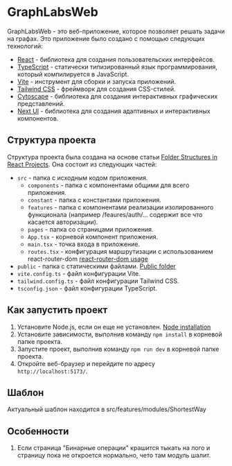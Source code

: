 # GraphLabsWeb

GraphLabsWeb - это веб-приложение, которое позволяет решать задачи на графах. Это приложение было создано с помощью следующих технологий:

- [React](https://ru.reactjs.org/) - библиотека для создания пользовательских интерфейсов.
- [TypeScript](https://www.typescriptlang.org/) - статически типизированный язык программирования, который компилируется в JavaScript.
- [Vite](https://vitejs.dev/) - инструмент для сборки и запуска приложений.
- [Tailwind CSS](https://tailwindcss.com/) - фреймворк для создания CSS-стилей.
- [Cytoscape](https://js.cytoscape.org/) - библиотека для создания интерактивных графических представлений.
- [Next UI](https://nextui.org/) - библиотека для создания адаптивных и интерактивных компонентов.

## Структура проекта

Структура проекта была создана на основе статьи [Folder Structures in React Projects](https://dev.to/itswillt/folder-structures-in-react-projects-3dp8). Она состоит из следующих частей:

- `src` - папка с исходным кодом приложения.
  - `components` - папка с компонентами общими для всего приложения.
  - `constant` - папка с константами приложения.
  - `features` - папка с компонентами реализации изолированного функционала (например /feaures/auth/... содержит все что касается авторизации).
  - `pages` - папка со страницами приложения.
  - `App.tsx` - корневой компонент приложения.
  - `main.tsx` - точка входа в приложение.
  - `routes.tsx` - конфигурация маршрутизации с использованием react-router-dom [react-router-dom usage](https://medium.com/@ahsan-ali-mansoor/define-react-routes-with-better-approach-typescript-d07de782b517)
- `public` - папка с статическими файлами. [Public folder](https://create-react-app.dev/docs/using-the-public-folder/#when-to-use-the-public-folder)
- `vite.config.ts` - файл конфигурации Vite.
- `tailwind.config.ts` - файл конфигурации Tailwind CSS.
- `tsconfig.json` - файл конфигурации TypeScript.

## Как запустить проект

1. Установите Node.js, если он еще не установлен. [Node installation](https://nodejs.org/en/download/package-manager)
2. Установите зависимости, выполнив команду `npm install` в корневой папке проекта.
3. Запустите проект, выполнив команду `npm run dev` в корневой папке проекта.
4. Откройте веб-браузер и перейдите по адресу `http://localhost:5173/`.

## Шаблон

Актуальный шаблон находится в src/features/modules/ShortestWay


## Особенности

1. Если страница "Бинарные операции" крашится тыкать на лого и страницу пока не откроется нормально, чето там модуль шалит.

